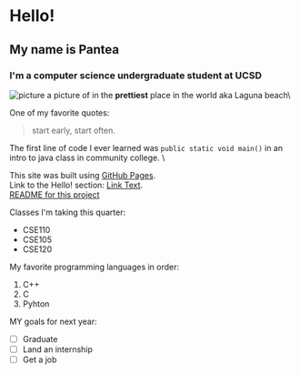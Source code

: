 # Hello!
## My name is Pantea
### I'm a computer science undergraduate student at UCSD
![picture ](IMG_3294.HEIC) 
a picture of in the **prettiest** place in the world aka Laguna beach\

One of my favorite quotes:
> start early, start often.

The first line of code I ever learned was `public static void main()` in an intro to java class in community college. \

This site was built using [GitHub Pages](https://pages.github.com/).\
Link to the Hello! section: [Link Text](#Hello!).\
[README for this project](README.md)

Classes I'm taking this quarter:
* CSE110
* CSE105
* CSE120

My favorite programming languages in order: 
1. C++
2. C
3. Pyhton

MY goals for next year:
 - [ ] Graduate
 - [ ] Land an internship
 - [ ] Get a job